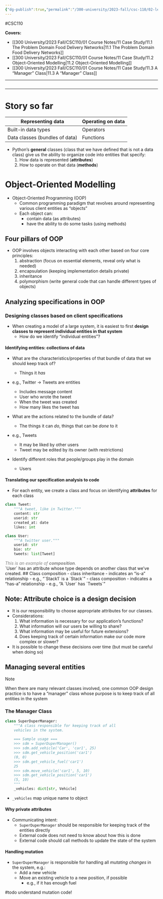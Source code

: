 ```yaml
---
{"dg-publish":true,"permalink":"/300-university/2023-fall/csc-110/02-lecture-notes/lecture-29-object-oriented-modelling/","created":"2023-12-02T15:43:00.164-05:00","updated":"2023-12-05T17:28:10.138-05:00"}
---
```


#CSC110

**Covers:**
- [[300 University/2023 Fall/CSC110/01 Course Notes/11 Case Study/11.1 The Problem Domain Food Delivery Networks\|11.1 The Problem Domain Food Delivery Networks]]
- [[300 University/2023 Fall/CSC110/01 Course Notes/11 Case Study/11.2 Object-Oriented Modelling\|11.2 Object-Oriented Modelling]]
- [[300 University/2023 Fall/CSC110/01 Course Notes/11 Case Study/11.3 A “Manager” Class\|11.3 A “Manager” Class]]
---
```table-of-contents
```
---
# Story so far

| Representing data              | Operating on data |
| ------------------------------ | ----------------- |
| Built-in data types            | Operators         |
| Data classes (bundles of data) | Functions                  |

- Python’s **general** classes (class that we have defined that is not a data class) give us the ability to organize code into entities that specify:
	1. How data is represented (**attributes**)
	2. How to operate on that data (**methods**)

# Object-Oriented Modelling

- Object-Oriented Programming (OOP)
	- Common programming paradigm that revolves around representing various client entities as “objects”
	- Each object can:
		- contain data (as attributes)
		- have the ability to do some tasks (using methods)

## Four pillars of OOP

- OOP involves objects interacting with each other based on four core principles:
	1. abstraction (focus on essential elements, reveal only what is needed)
	2. encapsulation (keeping implementation details private)
	3. inheritance
	4. polymorphism (write general code that can handle different types of objects)

## Analyzing specifications in OOP

### Designing classes based on client specifications
- When creating a model of a large system, it is easiest to first **design classes to represent individual entities in that system**
	- How do we identify “individual entities”?
#### Identifying entities: collections of data
- What are the characteristics/properties of that bundle of data that we should keep track of?
	- Things it *has*
- e.g., Twitter → Tweets are entities
	- Includes message content
	- User who wrote the tweet
	- When the tweet was created
	- How many likes the tweet has

- What are the actions related to the bundle of data?
	- The things it can *do*, things that can be *done* to it
- e.g., Tweets
	- It may be liked by other users
	- Tweet may be edited by its owner (with restrictions)

- Identify different roles that people/groups play in the domain
	- Users

#### Translating our specification analysis to code
- For each entity, we create a class and focus on identifying **attributes** for each class

```python
class Tweet:
	"""A tweet, like in Twitter."""
	content: str
	userid: str
	created_at: date
	likes: int
```

```python
class User:
	"""A twitter user."""
	userid: str
	bio: str
	tweets: list[Tweet]
```
<div class="caption" style="color: grey"><i>This is an example of <b>composition</b>.</i></div>
`User` has an attribute whose type depends on another class that we’ve created.
## Class composition
- class inheritance
	- indicates an “is-a” relationship
	- e.g., “`Stack1` is a `Stack`”
- class composition
	- indicates a “has-a” relationship
	- e.g., “A `User` has `Tweets`”

## Note: Attribute choice is a design decision
- It is *our* responsibility to choose appropriate attributes for our classes.
- Considerations:
	1. What information is necessary for our application’s functions?
	2. What information will our users be willing to share?
	3. What information may be useful for future extensions?
	4. Does keeping track of certain information make our code more complex or slower?
- It is possible to change these decisions over time (but must be careful when doing so)

## Managing several entities

> [!note] 
> When there are many relevant classes involved, one common OOP design practice is to have a “manager” class whose purpose is to keep track of all entities in the system

### The Manager Class

```python
class SuperDuperManager:
	"""A class responsible for keeping track of all
	vehicles in the system.
	
	=== Sample usage ===
    >>> sdm = SuperDuperManager()
    >>> sdm.add_vehicle('Car', 'car1', 25)
    >>> sdm.get_vehicle_position('car1')
    (0, 0)
    >>> sdm.get_vehicle_fuel('car1')
    25
    >>> sdm.move_vehicle('car1', 5, 10)
    >>> sdm.get_vehicle_position('car1')
	(5, 10)
	"""
	_vehicles: dict[str, Vehicle]
```

- `_vehicles` map unique name to object
#### Why private attributes
- Communicating intent:
	- `SuperDuperManager` should be responsible for keeping track of the entities directly
	- External code does not need to know about how this is done
	- External code should call methods to update the state of the system

#### Handling mutation
- `SuperDuperManager` is responsible for handling all *mutating changes* in the system, e.g.:
	- Add a new vehicle
	- Move an existing vehicle to a new position, if possible
		- e.g., if it has enough fuel

#todo understand mutation code!